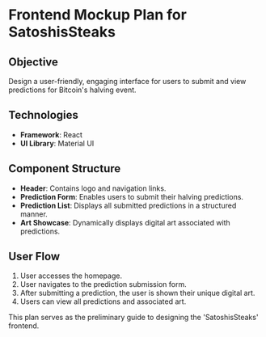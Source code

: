 # Frontend Mockup Plan for SatoshisSteaks

## Objective
Design a user-friendly, engaging interface for users to submit and view predictions for Bitcoin's halving event.

## Technologies
- **Framework**: React
- **UI Library**: Material UI

## Component Structure
- **Header**: Contains logo and navigation links.
- **Prediction Form**: Enables users to submit their halving predictions.
- **Prediction List**: Displays all submitted predictions in a structured manner.
- **Art Showcase**: Dynamically displays digital art associated with predictions.

## User Flow
1. User accesses the homepage.
2. User navigates to the prediction submission form.
3. After submitting a prediction, the user is shown their unique digital art.
4. Users can view all predictions and associated art.

This plan serves as the preliminary guide to designing the 'SatoshisSteaks' frontend.